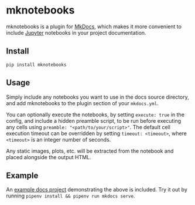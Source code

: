 # mknotebooks

mknotebooks is a plugin for [MkDocs](https://mkdocs.org), which makes it more convenient to include [Jupyter](https://jupyter.org) notebooks in your project documentation.

## Install

`pip install mknotebooks`

## Usage

Simply include any notebooks you want to use in the docs source directory, and add mknotebooks to the plugin section of your `mkdocs.yml`.

You can optionally execute the notebooks, by setting `execute: true` in the config, and include a hidden preamble script, to be run before executing any cells using `preamble: "<path/to/your/script>"`. The default cell execution timeout can be overridden by setting `timeout: <timeout>`, where `<timeout>` is an integer number of seconds.

Any static images, plots, etc. will be extracted from the notebook and placed alongside the output HTML.

## Example

An [example docs project](examples/execute_with_preamble) demonstrating the above is included. Try it out by running `pipenv install && pipenv run mkdocs serve`.